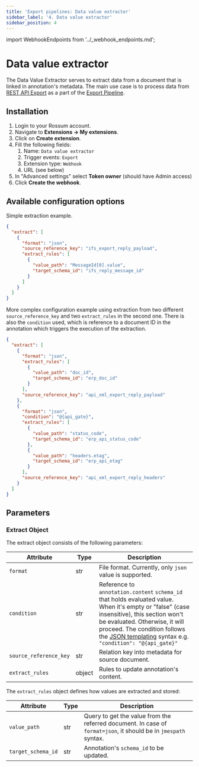 ```yaml
---
title: 'Export pipelines: Data value extractor'
sidebar_label: '4. Data value extractor'
sidebar_position: 4
---
```


import WebhookEndpoints from '../\_webhook_endpoints.md';

# Data value extractor

The Data Value Extractor serves to extract data from a document that is linked in annotation's metadata. The main use case is to process data from [REST API Export](./rest-api-export.md) as a part of the [Export Pipeline](./index.md).

## Installation

1. Login to your Rossum account.
1. Navigate to **Extensions → My extensions**.
1. Click on **Create extension**.
1. Fill the following fields:
   1. Name: `Data value extractor`
   1. Trigger events: `Export`
   1. Extension type: `Webhook`
   1. URL (see below)
1. In "Advanced settings" select **Token owner** (should have Admin access)
1. Click **Create the webhook**.

<WebhookEndpoints
  eu1="https://elis.data-value-extractor.rossum-ext.app/"
  eu2="https://shared-eu2.data-value-extractor.rossum-ext.app/"
  us="https://us.data-value-extractor.rossum-ext.app/"
  jp="https://shared-jp.data-value-extractor.rossum-ext.app/"
/>

## Available configuration options

Simple extraction example.

```json
{
  "extract": [
    {
      "format": "json",
      "source_reference_key": "ifs_export_reply_payload",
      "extract_rules": [
        {
          "value_path": "MessageId[0].value",
          "target_schema_id": "ifs_reply_message_id"
        }
      ]
    }
  ]
}
```

More complex configuration example using extraction from two different `source_reference_key` and two `extract_rules` in the second one. There is also the `condition` used, which is reference to a document ID in the annotation which triggers the execution of the extraction.

```json
{
  "extract": [
    {
      "format": "json",
      "extract_rules": [
        {
          "value_path": "doc_id",
          "target_schema_id": "erp_doc_id"
        }
      ],
      "source_reference_key": "api_xml_export_reply_payload"
    },
    {
      "format": "json",
      "condition": "@{api_gate}",
      "extract_rules": [
        {
          "value_path": "status_code",
          "target_schema_id": "erp_api_status_code"
        },
        {
          "value_path": "headers.etag",
          "target_schema_id": "erp_api_etag"
        }
      ],
      "source_reference_key": "api_xml_export_reply_headers"
    }
  ]
}
```

## Parameters

### Extract Object

The extract object consists of the following parameters:

| Attribute              | Type   | Description                                                                                                                                                                           |
| ---------------------- | ------ | ------------------------------------------------------------------------------------------------------------------------------------------------------------------------------------- |
| `format`               | str    | File format. Currently, only `json` value is supported.                                                                                                                               |
| `condition`            | str    | Reference to `annotation.content` `schema_id` that holds evaluated value. When it's empty or "false" (case insensitive), this section won't be evaluated. Otherwise, it will proceed. The condition follows the [JSON templating](./../json-templating/index.md) syntax e.g. `"condition": "@{api_gate}"`|
| `source_reference_key` | str    | Relation key into metadata for source document.                                                                                                                                       |
| `extract_rules`        | object | Rules to update annotation's content.                                                                                                                                                 |

The `extract_rules` object defines how values are extracted and stored:

| Attribute          | Type | Description                                                                                                     |
| ------------------ | ---- | --------------------------------------------------------------------------------------------------------------- |
| `value_path`       | str  | Query to get the value from the referred document. In case of `format=json`, it should be in `jmespath` syntax. |
| `target_schema_id` | str  | Annotation's `schema_id` to be updated.                                                                         |
